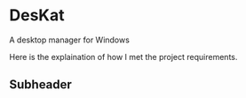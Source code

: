 # DesKat
A desktop manager for Windows

Here is the explaination of how I met the project requirements.


## Subheader